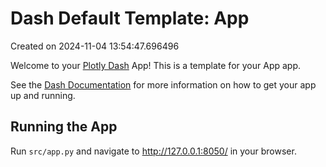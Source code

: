 # Dash Default Template: App

Created on 2024-11-04 13:54:47.696496

Welcome to your [Plotly Dash](https://plotly.com/dash/) App! This is a template for your App app.

See the [Dash Documentation](https://dash.plotly.com/introduction) for more information on how to get your app up and running.

## Running the App

Run `src/app.py` and navigate to http://127.0.0.1:8050/ in your browser.